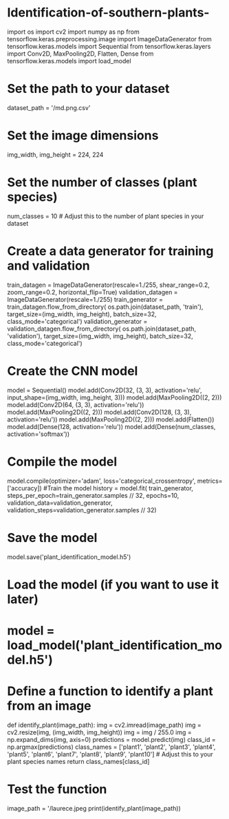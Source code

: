# Identification-of-southern-plants-
import os
import cv2
import numpy as np
from tensorflow.keras.preprocessing.image import ImageDataGenerator
from tensorflow.keras.models import Sequential
from tensorflow.keras.layers import Conv2D, MaxPooling2D, Flatten, Dense
from tensorflow.keras.models import load_model
# Set the path to your dataset
dataset_path = '/md.png.csv'
# Set the image dimensions
img_width, img_height = 224, 224
# Set the number of classes (plant species)
num_classes = 10 # Adjust this to the number of plant species in your dataset
# Create a data generator for training and validation
train_datagen = ImageDataGenerator(rescale=1./255,
 shear_range=0.2,
 zoom_range=0.2,
 horizontal_flip=True)
validation_datagen = ImageDataGenerator(rescale=1./255)
train_generator = train_datagen.flow_from_directory(
 os.path.join(dataset_path, 'train'),
 target_size=(img_width, img_height),
 batch_size=32,
 class_mode='categorical')
validation_generator = validation_datagen.flow_from_directory(
 os.path.join(dataset_path, 'validation'),
 target_size=(img_width, img_height),
 batch_size=32,
 class_mode='categorical')
# Create the CNN model
model = Sequential()
model.add(Conv2D(32, (3, 3), activation='relu', input_shape=(img_width, img_height, 
3)))
model.add(MaxPooling2D((2, 2)))
model.add(Conv2D(64, (3, 3), activation='relu'))
model.add(MaxPooling2D((2, 2)))
model.add(Conv2D(128, (3, 3), activation='relu'))
model.add(MaxPooling2D((2, 2)))
model.add(Flatten())
model.add(Dense(128, activation='relu'))
model.add(Dense(num_classes, activation='softmax'))
# Compile the model
model.compile(optimizer='adam',
 loss='categorical_crossentropy',
 metrics=['accuracy])
 #Train the model
history = model.fit(
 train_generator,
 steps_per_epoch=train_generator.samples // 32,
 epochs=10,
 validation_data=validation_generator,
 validation_steps=validation_generator.samples // 32)
# Save the model
model.save('plant_identification_model.h5')
# Load the model (if you want to use it later)
# model = load_model('plant_identification_model.h5')
# Define a function to identify a plant from an image
def identify_plant(image_path):
 img = cv2.imread(image_path)
 img = cv2.resize(img, (img_width, img_height))
 img = img / 255.0
 img = np.expand_dims(img, axis=0)
 predictions = model.predict(img)
 class_id = np.argmax(predictions)
 class_names = ['plant1', 'plant2', 'plant3', 'plant4', 'plant5', 'plant6', 'plant7', 'plant8', 
'plant9', 'plant10'] # Adjust this to your plant species names
 return class_names[class_id]
# Test the function
image_path = '/laurece.jpeg
print(identify_plant(image_path))
